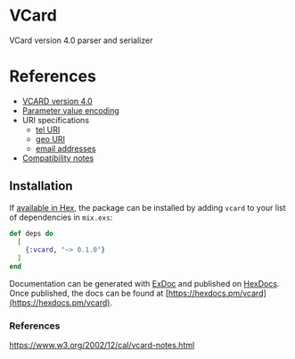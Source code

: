# VCard

VCard version 4.0 parser and serializer

# References

* [VCARD version 4.0](https://tools.ietf.org/html/rfc6350)
* [Parameter value encoding](https://tools.ietf.org/html/rfc6868)
* URI specifications
  * [tel URI](https://tools.ietf.org/html/rfc3966)
  * [geo URI](https://tools.ietf.org/html/rfc5870)
  * [email addresses](https://tools.ietf.org/html/rfc5322#section-3.4.1)
* [Compatibility notes](https://alessandrorossini.org/the-sad-story-of-the-vcard-format-and-its-lack-of-interoperability/)

## Installation

If [available in Hex](https://hex.pm/docs/publish), the package can be installed
by adding `vcard` to your list of dependencies in `mix.exs`:

```elixir
def deps do
  [
    {:vcard, "~> 0.1.0"}
  ]
end
```

Documentation can be generated with [ExDoc](https://github.com/elixir-lang/ex_doc)
and published on [HexDocs](https://hexdocs.pm). Once published, the docs can
be found at [https://hexdocs.pm/vcard](https://hexdocs.pm/vcard).

### References

https://www.w3.org/2002/12/cal/vcard-notes.html

